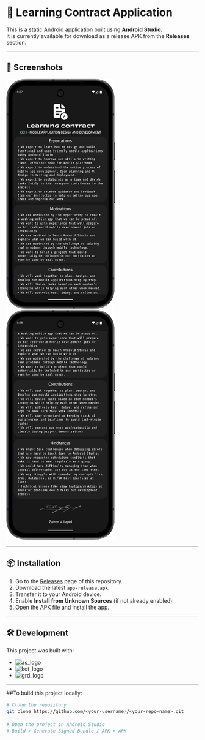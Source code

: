 # 📱 Learning Contract Application

This is a static Android application built using **Android Studio**.  
It is currently available for download as a release APK from the **Releases** section.


---
## 📸 Screenshots

<img src="app/src/main/res/drawable/Screenshot1.png" alt="screenshot1" width="auto" height="600"><span/><img src="app/src/main/res/drawable/Screenshot2.png" alt="screenshot2" width="auto" height="600">

---
## 📦 Installation
1. Go to the [Releases](../../releases) page of this repository.  
2. Download the latest `app-release.apk`.  
3. Transfer it to your Android device.  
4. Enable **Install from Unknown Sources** (if not already enabled).  
5. Open the APK file and install the app.

---

## 🛠️ Development

This project was built with:
- <img src="https://iconlogovector.com/uploads/images/2024/04/sm-661b2243e2959-Android-Studio.webp" alt="as_logo" width="auto" height="100">
- <img src="https://cdn.freebiesupply.com/logos/thumbs/2x/kotlin-2-logo.png" alt="kot_logo" width="auto" height="100">
- <img src="https://upload.wikimedia.org/wikipedia/commons/c/cb/Gradle_logo.png" alt="grd_logo" width="auto" height="60">

---
##To build this project locally:

```bash
# Clone the repository
git clone https://github.com/<your-username>/<your-repo-name>.git

# Open the project in Android Studio
# Build > Generate Signed Bundle / APK > APK
```

